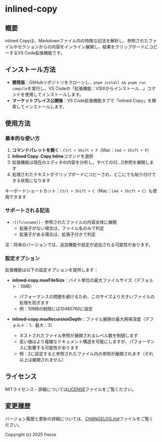 # inlined-copy

## 概要

inlined Copyは、Markdownファイル内の特殊な記法を解析し、参照されたファイルやセクションからの内容をインライン展開し、結果をクリップボードにコピーするVS Code拡張機能です。

## インストール方法

- **開発版**：GitHubリポジトリをクローンし、`pnpm install && pnpm run compile`を実行し、VS Codeの「拡張機能：VSIXからインストール...」コマンドを使用してインストールします。
- **マーケットプレイス公開後**：VS Code拡張機能タブで「inlined Copy」を検索してインストールします。

## 使用方法

### 基本的な使い方

1. **コマンドパレットを開く**：`Ctrl + Shift + P`（Mac：`Cmd + Shift + P`）
2. **Inlined Copy: Copy Inline**コマンドを選択
3. 拡張機能は現在のエディタの内容を分析し、すべての![[...]]参照を展開します
4. 処理されたテキストがクリップボードにコピーされ、どこにでも貼り付けできる状態になります

キーボードショートカット：`Ctrl + Shift + C`（Mac：`Cmd + Shift + C`）も使用できます

### サポートされる記法

- `![[filename]]` - 参照されたファイルの内容全体に展開
  - 拡張子がない場合は、ファイル名のみで判定
  - 拡張子がある場合は、拡張子付きで判定

注：将来のバージョンでは、追加機能や設定が追加される可能性があります。

### 設定オプション

拡張機能は以下の設定オプションを提供します：

- **inlined-copy.maxFileSize**：バイト単位の最大ファイルサイズ（デフォルト：5MB）
  - パフォーマンスの問題を避けるため、このサイズより大きいファイルの処理を防ぎます
  - 例：10MBの制限には10485760に設定

- **inlined-copy.maxRecursionDepth**：ファイル展開の最大再帰深度（デフォルト：1、最大：3）
  - ネストされたファイル参照が展開されるレベル数を制御します
  - 高い値はより複雑なドキュメント構造を可能にしますが、パフォーマンスに影響する可能性があります
  - 例：2に設定すると参照されたファイル内の参照が展開されます（それ以上は展開されません）

## ライセンス

MITライセンス - 詳細については[LICENSE](LICENSE)ファイルをご覧ください。

## 変更履歴

バージョン履歴と更新の詳細については、[CHANGELOG.md](CHANGELOG.md)ファイルをご覧ください。

Copyright (c) 2025 frecre
